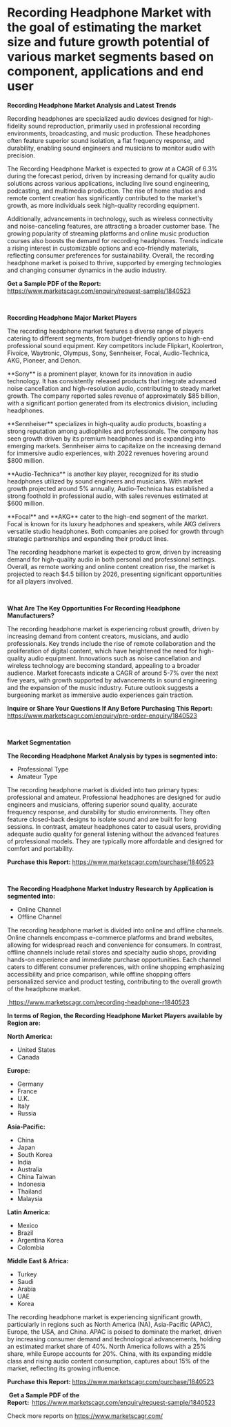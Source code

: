 <p><h1>Recording Headphone Market with the goal of estimating the market size and future growth potential of various market segments based on component, applications and end user</h1></p><p><strong>Recording Headphone Market Analysis and Latest Trends</strong></p>
<p><p>Recording headphones are specialized audio devices designed for high-fidelity sound reproduction, primarily used in professional recording environments, broadcasting, and music production. These headphones often feature superior sound isolation, a flat frequency response, and durability, enabling sound engineers and musicians to monitor audio with precision. </p><p>The Recording Headphone Market is expected to grow at a CAGR of 6.3% during the forecast period, driven by increasing demand for quality audio solutions across various applications, including live sound engineering, podcasting, and multimedia production. The rise of home studios and remote content creation has significantly contributed to the market's growth, as more individuals seek high-quality recording equipment. </p><p>Additionally, advancements in technology, such as wireless connectivity and noise-canceling features, are attracting a broader customer base. The growing popularity of streaming platforms and online music production courses also boosts the demand for recording headphones. Trends indicate a rising interest in customizable options and eco-friendly materials, reflecting consumer preferences for sustainability. Overall, the recording headphone market is poised to thrive, supported by emerging technologies and changing consumer dynamics in the audio industry.</p></p>
<p><strong>Get a Sample PDF of the Report:&nbsp;</strong> <a href="https://www.marketscagr.com/enquiry/request-sample/1840523?utm_campaign=3217&utm_medium=2&utm_source=Github&utm_content=ia&utm_term=04042025&utm_id=recording-headphone">https://www.marketscagr.com/enquiry/request-sample/1840523</a></p>
<p>&nbsp;</p>
<p><strong>Recording Headphone Major Market Players</strong></p>
<p><p>The recording headphone market features a diverse range of players catering to different segments, from budget-friendly options to high-end professional sound equipment. Key competitors include Flipkart, Koolertron, Fivoice, Waytronic, Olympus, Sony, Sennheiser, Focal, Audio-Technica, AKG, Pioneer, and Denon.</p><p>**Sony** is a prominent player, known for its innovation in audio technology. It has consistently released products that integrate advanced noise cancellation and high-resolution audio, contributing to steady market growth. The company reported sales revenue of approximately $85 billion, with a significant portion generated from its electronics division, including headphones.</p><p>**Sennheiser** specializes in high-quality audio products, boasting a strong reputation among audiophiles and professionals. The company has seen growth driven by its premium headphones and is expanding into emerging markets. Sennheiser aims to capitalize on the increasing demand for immersive audio experiences, with 2022 revenues hovering around $800 million.</p><p>**Audio-Technica** is another key player, recognized for its studio headphones utilized by sound engineers and musicians. With market growth projected around 5% annually, Audio-Technica has established a strong foothold in professional audio, with sales revenues estimated at $600 million.</p><p>**Focal** and **AKG** cater to the high-end segment of the market. Focal is known for its luxury headphones and speakers, while AKG delivers versatile studio headphones. Both companies are poised for growth through strategic partnerships and expanding their product lines.</p><p>The recording headphone market is expected to grow, driven by increasing demand for high-quality audio in both personal and professional settings. Overall, as remote working and online content creation rise, the market is projected to reach $4.5 billion by 2026, presenting significant opportunities for all players involved.</p></p>
<p>&nbsp;</p>
<p><strong>What Are The Key Opportunities For Recording Headphone Manufacturers?</strong></p>
<p><p>The recording headphone market is experiencing robust growth, driven by increasing demand from content creators, musicians, and audio professionals. Key trends include the rise of remote collaboration and the proliferation of digital content, which have heightened the need for high-quality audio equipment. Innovations such as noise cancellation and wireless technology are becoming standard, appealing to a broader audience. Market forecasts indicate a CAGR of around 5-7% over the next five years, with growth supported by advancements in sound engineering and the expansion of the music industry. Future outlook suggests a burgeoning market as immersive audio experiences gain traction.</p></p>
<p><strong>Inquire or Share Your Questions If Any Before Purchasing This Report:</strong> <a href="https://www.marketscagr.com/enquiry/pre-order-enquiry/1840523?utm_campaign=3217&utm_medium=2&utm_source=Github&utm_content=ia&utm_term=04042025&utm_id=recording-headphone">https://www.marketscagr.com/enquiry/pre-order-enquiry/1840523</a></p>
<p>&nbsp;</p>
<p><strong>Market Segmentation</strong></p>
<p><strong>The Recording Headphone Market Analysis by types is segmented into:</strong></p>
<p><ul><li>Professional Type</li><li>Amateur Type</li></ul></p>
<p><p>The recording headphone market is divided into two primary types: professional and amateur. Professional headphones are designed for audio engineers and musicians, offering superior sound quality, accurate frequency response, and durability for studio environments. They often feature closed-back designs to isolate sound and are built for long sessions. In contrast, amateur headphones cater to casual users, providing adequate audio quality for general listening without the advanced features of professional models. They are typically more affordable and designed for comfort and portability.</p></p>
<p><strong>Purchase this Report:&nbsp;</strong><a href="https://www.marketscagr.com/purchase/1840523?utm_campaign=3217&utm_medium=2&utm_source=Github&utm_content=ia&utm_term=04042025&utm_id=recording-headphone">https://www.marketscagr.com/purchase/1840523</a></p>
<p>&nbsp;</p>
<p><strong>The Recording Headphone Market Industry Research by Application is segmented into:</strong></p>
<p><ul><li>Online Channel</li><li>Offline Channel</li></ul></p>
<p><p>The recording headphone market is divided into online and offline channels. Online channels encompass e-commerce platforms and brand websites, allowing for widespread reach and convenience for consumers. In contrast, offline channels include retail stores and specialty audio shops, providing hands-on experience and immediate purchase opportunities. Each channel caters to different consumer preferences, with online shopping emphasizing accessibility and price comparison, while offline shopping offers personalized service and product testing, contributing to the overall growth of the headphone market.</p></p>
<p><a href="https://www.marketscagr.com/recording-headphone-r1840523?utm_campaign=3217&utm_medium=2&utm_source=Github&utm_content=ia&utm_term=04042025&utm_id=recording-headphone">&nbsp;https://www.marketscagr.com/recording-headphone-r1840523</a></p>
<p><strong>In terms of Region, the Recording Headphone Market Players available by Region are:</strong></p>
<p>
    <p> <strong> North America: </strong>
        <ul>
            <li>United States</li>
            <li>Canada</li>
        </ul>
        </p> 
    <p> <strong> Europe: </strong>
        <ul>
            <li>Germany</li>
            <li>France</li>
            <li>U.K.</li>
            <li>Italy</li>
            <li>Russia</li>
        </ul>
        </p> 
    <p> <strong> Asia-Pacific: </strong>
        <ul>
            <li>China</li>
            <li>Japan</li>
            <li>South Korea</li>
            <li>India</li>
            <li>Australia</li>
            <li>China Taiwan</li>
            <li>Indonesia</li>
            <li>Thailand</li>
            <li>Malaysia</li>
        </ul>
        </p> 
    <p> <strong> Latin America: </strong>
        <ul>
            <li>Mexico</li>
            <li>Brazil</li>
            <li>Argentina Korea</li>
            <li>Colombia</li>
        </ul>
        </p> 
    <p> <strong> Middle East & Africa: </strong>
        <ul>
            <li>Turkey</li>
            <li>Saudi</li>
            <li>Arabia</li>
            <li>UAE</li>
            <li>Korea</li>
        </ul>
    </p>
    </p>
<p><p>The recording headphone market is experiencing significant growth, particularly in regions such as North America (NA), Asia-Pacific (APAC), Europe, the USA, and China. APAC is poised to dominate the market, driven by increasing consumer demand and technological advancements, holding an estimated market share of 40%. North America follows with a 25% share, while Europe accounts for 20%. China, with its expanding middle class and rising audio content consumption, captures about 15% of the market, reflecting its growing influence.</p></p>
<p><strong>Purchase this Report: </strong><a href="https://www.marketscagr.com/purchase/1840523?utm_campaign=3217&utm_medium=2&utm_source=Github&utm_content=ia&utm_term=04042025&utm_id=recording-headphone">https://www.marketscagr.com/purchase/1840523</a></p>
<p>&nbsp;<strong>Get a Sample PDF of the Report:&nbsp;&nbsp;</strong><a href="https://www.marketscagr.com/enquiry/request-sample/1840523?utm_campaign=3217&utm_medium=2&utm_source=Github&utm_content=ia&utm_term=04042025&utm_id=recording-headphone">https://www.marketscagr.com/enquiry/request-sample/1840523</a></p>
<p><strong></strong></p>
<p>Check more reports on <a href="https://www.marketscagr.com/?utm_campaign=3217&utm_medium=2&utm_source=Github&utm_content=ia&utm_term=04042025&utm_id=recording-headphone">https://www.marketscagr.com/</a></p>